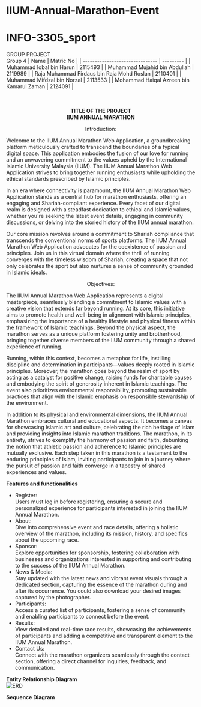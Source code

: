 # IIUM-Annual-Marathon-Event
# INFO-3305_sport
GROUP PROJECT <br>
Group 4
|            Name                 | Matric No |
| ------------------------------- | --------- |
| Muhammad Iqbal bin Harun   | 2115493   |
| Muhammad Mujahid bin Abdullah | 2119989   |
| Raja Muhammad Firdaus bin Raja Mohd Roslan | 2110401   |
| Muhammad Mifdzal bin Norzal   | 2113533  |
| Mohammad Haiqal Azreen bin Kamarul Zaman   | 2124091  | <br><br><br>


<p align="center"> 
<strong>TITLE OF THE PROJECT</strong> <br> 
<strong>IIUM ANNUAL MARATHON</strong>

<p align="center"> Introduction: <br>
  
Welcome to the IIUM Annual Marathon Web Application, a groundbreaking platform meticulously crafted to transcend the boundaries of a typical digital space. This application embodies the fusion of our love for running and an unwavering commitment to the values upheld by the International Islamic University Malaysia (IIUM). The IIUM Annual Marathon Web Application strives to bring together running enthusiasts while upholding the ethical standards prescribed by Islamic principles. <br> 

In an era where connectivity is paramount, the IIUM Annual Marathon Web Application stands as a central hub for marathon enthusiasts, offering an engaging and Shariah-compliant experience. Every facet of our digital realm is designed with a steadfast dedication to ethical and Islamic values, whether you're seeking the latest event details, engaging in community discussions, or delving into the storied history of the IIUM annual marathon. <br>

Our core mission revolves around a commitment to Shariah compliance that transcends the conventional norms of sports platforms. The IIUM Annual Marathon Web Application advocates for the coexistence of passion and principles. Join us in this virtual domain where the thrill of running converges with the timeless wisdom of Shariah, creating a space that not only celebrates the sport but also nurtures a sense of community grounded in Islamic ideals. <br>

<p align="center"> Objectives: <br>


The IIUM Annual Marathon Web Application represents a digital masterpiece, seamlessly blending a commitment to Islamic values with a creative vision that extends far beyond running. At its core, this initiative aims to promote health and well-being in alignment with Islamic principles, emphasizing the importance of a healthy lifestyle and physical fitness within the framework of Islamic teachings. Beyond the physical aspect, the marathon serves as a unique platform fostering unity and brotherhood, bringing together diverse members of the IIUM community through a shared experience of running. <br>

Running, within this context, becomes a metaphor for life, instilling discipline and determination in participants—values deeply rooted in Islamic principles. Moreover, the marathon goes beyond the realm of sport by acting as a catalyst for positive change, raising funds for charitable causes and embodying the spirit of generosity inherent in Islamic teachings. The event also prioritizes environmental responsibility, promoting sustainable practices that align with the Islamic emphasis on responsible stewardship of the environment. <br>

In addition to its physical and environmental dimensions, the IIUM Annual Marathon embraces cultural and educational aspects. It becomes a canvas for showcasing Islamic art and culture, celebrating the rich heritage of Islam and providing insights into Islamic marathon traditions. The marathon, in its entirety, strives to exemplify the harmony of passion and faith, debunking the notion that athletic passion and adherence to Islamic principles are mutually exclusive. Each step taken in this marathon is a testament to the enduring principles of Islam, inviting participants to join in a journey where the pursuit of passion and faith converge in a tapestry of shared experiences and values. <br>

<strong>Features and functionalities</strong> <br>

- Register:
<br> Users must log in before registering, ensuring a secure and personalized experience for participants interested in joining the IIUM Annual Marathon. <br>
- About:
<br> Dive into comprehensive event and race details, offering a holistic overview of the marathon, including its mission, history, and specifics about the upcoming race.  <br>
- Sponsor:
<br> Explore opportunities for sponsorship, fostering collaboration with businesses and organizations interested in supporting and contributing to the success of the IIUM Annual Marathon.  <br>
- News & Media:
<br> Stay updated with the latest news and vibrant event visuals through a dedicated section, capturing the essence of the marathon during and after its occurrence. You could also download your desired images captured by the photographer. <br>
- Participants:
<br> Access a curated list of participants, fostering a sense of community and enabling participants to connect before the event. <br>
- Results:
<br> View detailed and real-time race results, showcasing the achievements of participants and adding a competitive and transparent element to the IIUM Annual Marathon. <br>
- Contact Us:
<br> Connect with the marathon organizers seamlessly through the contact section, offering a direct channel for inquiries, feedback, and communication. <br>


<strong>Entity Relationship Diagram</strong> <br>
![ERD](https://github.com/Mujahid17/IIUM-Annual-Marathon-Event/assets/92680702/c05e4b60-7046-42f3-9855-cbdc4a98b8cf)

<strong>Sequence Diagram</strong> <be>


